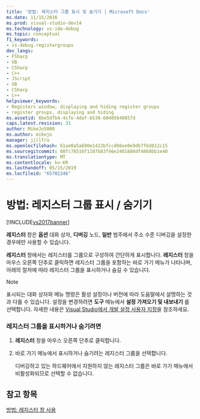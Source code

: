 ```yaml
---
title: '방법: 레지스터 그룹 표시 및 숨기기 | Microsoft Docs'
ms.date: 11/15/2016
ms.prod: visual-studio-dev14
ms.technology: vs-ide-debug
ms.topic: conceptual
f1_keywords:
- vs.debug.registergroups
dev_langs:
- FSharp
- VB
- CSharp
- C++
- JScript
- VB
- CSharp
- C++
helpviewer_keywords:
- Registers window, displaying and hiding register groups
- register groups, displaying and hiding
ms.assetid: 6be5dfb4-4cfe-4daf-b538-60405640857d
caps.latest.revision: 31
author: MikeJo5000
ms.author: mikejo
manager: jillfra
ms.openlocfilehash: 61ae0a5a690e1413bfccd66ee0e9db7f6d812c15
ms.sourcegitcommit: 08fc78516f1107b83f46e2401888df4868bb1e40
ms.translationtype: MT
ms.contentlocale: ko-KR
ms.lasthandoff: 05/15/2019
ms.locfileid: "65702246"
---
```

# <a name="how-to-display-and-hide-register-groups"></a>방법: 레지스터 그룹 표시 / 숨기기
[!INCLUDE[vs2017banner](../includes/vs2017banner.md)]

**레지스터** 창은 **옵션** 대화 상자, **디버깅** 노드, **일반** 범주에서 주소 수준 디버깅을 설정한 경우에만 사용할 수 있습니다.  
  
 **레지스터** 창에서는 레지스터를 그룹으로 구성하여 간단하게 표시합니다. **레지스터** 창을 마우스 오른쪽 단추로 클릭하면 레지스터 그룹을 포함하는 바로 가기 메뉴가 나타나며, 아래의 절차에 따라 레지스터 그룹을 표시하거나 숨길 수 있습니다.  
  
> [!NOTE]
> 표시되는 대화 상자와 메뉴 명령은 활성 설정이나 버전에 따라 도움말에서 설명하는 것과 다를 수 있습니다. 설정을 변경하려면 **도구** 메뉴에서 **설정 가져오기 및 내보내기** 를 선택합니다. 자세한 내용은 [Visual Studio에서 개발 설정 사용자 지정](https://msdn.microsoft.com/22c4debb-4e31-47a8-8f19-16f328d7dcd3)을 참조하세요.  
  
### <a name="to-display-or-hide-register-groups"></a>레지스터 그룹을 표시하거나 숨기려면  
  
1. **레지스터** 창을 마우스 오른쪽 단추로 클릭합니다.  
  
2. 바로 가기 메뉴에서 표시하거나 숨기려는 레지스터 그룹을 선택합니다.  
  
     디버깅하고 있는 하드웨어에서 지원하지 않는 레지스터 그룹은 바로 가기 메뉴에서 비활성화되므로 선택할 수 없습니다.  
  
## <a name="see-also"></a>참고 항목  
 [방법: 레지스터 창 사용](../debugger/how-to-use-the-registers-window.md)
